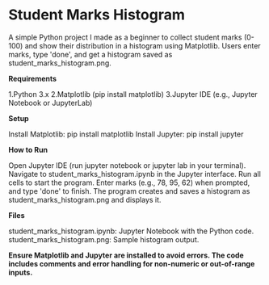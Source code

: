 # Student Marks Histogram
A simple Python project I made as a beginner to collect student marks (0-100) and show their distribution in a histogram using Matplotlib. Users enter marks, type 'done', and get a histogram saved as student_marks_histogram.png.

__Requirements__

1.Python 3.x
2.Matplotlib (pip install matplotlib)
3.Jupyter IDE (e.g., Jupyter Notebook or JupyterLab)

__Setup__

Install Matplotlib: pip install matplotlib
Install Jupyter: pip install jupyter

__How to Run__

Open Jupyter IDE (run jupyter notebook or jupyter lab in your terminal).
Navigate to student_marks_histogram.ipynb in the Jupyter interface.
Run all cells to start the program.
Enter marks (e.g., 78, 95, 62) when prompted, and type 'done' to finish.
The program creates and saves a histogram as student_marks_histogram.png and displays it.

__Files__

student_marks_histogram.ipynb: Jupyter Notebook with the Python code.
student_marks_histogram.png: Sample histogram output.


__Ensure Matplotlib and Jupyter are installed to avoid errors.
The code includes comments and error handling for non-numeric or out-of-range inputs.__

